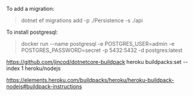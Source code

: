 
To add a migration:

> dotnet ef migrations add <MigrationName> -p ./Persistence -s ./api


To install postgresql:

> docker run --name postgresql -e POSTGRES_USER=admin -e POSTGRES_PASSWORD=secret -p 5432:5432 -d postgres:latest


https://github.com/jincod/dotnetcore-buildpack
heroku buildpacks:set --index 1 heroku/nodejs

https://elements.heroku.com/buildpacks/heroku/heroku-buildpack-nodejs#buildpack-instructions